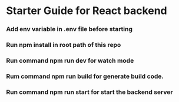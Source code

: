# Starter Guide for React backend
### Add env variable in .env file before starting

### Run npm install in root path of this repo

### Run command npm run dev for watch mode

### Rum command npm run build for generate build code.

### Run command npm run start for start the backend server